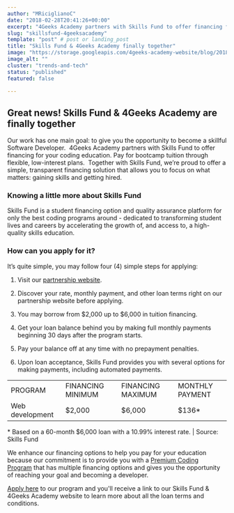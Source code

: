 ```yaml
---
author: "MRiciglianoC"
date: "2018-02-28T20:41:26+00:00"
excerpt: "4Geeks Academy partners with Skills Fund to offer financing for your coding education. Pay for bootcamp tuition through flexible, low-interest plans."
slug: "skillsfund-4geeksacademy"
template: "post" # post or landing_post
title: "Skills Fund & 4Geeks Academy finally together"
image: "https://storage.googleapis.com/4geeks-academy-website/blog/2018/02/Skill-Fund-04-1-1-768x433.jpg"
image_alt: ""
cluster: "trends-and-tech"
status: "published"
featured: false

---
```


## Great news! Skills Fund & 4Geeks Academy are finally together


Our work has one main goal: to give you the opportunity to become a skillful Software Developer.  4Geeks Academy partners with Skills Fund to offer financing for your coding education. Pay for bootcamp tuition through flexible, low-interest plans.  Together with Skills Fund, we’re proud to offer a simple, transparent financing solution that allows you to focus on what matters: gaining skills and getting hired.


### Knowing a little more about Skills Fund


Skills Fund is a student financing option and quality assurance platform for only the best coding programs around - dedicated to transforming student lives and careers by accelerating the growth of, and access to, a high-quality skills education.


### How can you apply for it? 


It’s quite simple, you may follow four (4) simple steps for applying:



 	
  1. Visit our [partnership website](https://4geeksacademy.skills.fund/?__hstc=264107987.ba98fcfc01411f33634628fa71fad147.1512070570326.1519334692071.1519657253972.80&__hssc=264107987.2.1519657253972&__hsfp=972100392).

 	
  2. Discover your rate, monthly payment, and other loan terms right on our partnership website before applying.

 	
  3. You may borrow from $2,000 up to $6,000 in tuition financing.

 	
  4. Get your loan balance behind you by making full monthly payments beginning 30 days after the program starts.

 	
  5. Pay your balance off at any time with no prepayment penalties.

 	
  6. Upon loan acceptance, Skills Fund provides you with several options for making payments, including automated payments.


<table >
<tbody >
<tr >

<td >PROGRAM
</td>

<td >FINANCING MINIMUM
</td>

<td >FINANCING MAXIMUM
</td>

<td >MONTHLY PAYMENT
</td>
</tr>
<tr >

<td >Web development
</td>

<td >$2,000
</td>

<td >$6,000
</td>

<td >$136*
</td>
</tr>
</tbody>
</table>
* Based on a 60-month $6,000 loan with a 10.99% interest rate. | Source: Skills Fund

We enhance our financing options to help you pay for your education because our commitment is to provide you with a [Premium Coding Program](https://storage.googleapis.com/4geeks-academy-website/blog/2017/09/4GEEKS-ACADEMY-FULL.pdf) that has multiple financing options and gives you the opportunity of reaching your goal and becoming a developer.

[Apply here](/us/apply) to our program and you'll receive a link to our Skills Fund & 4Geeks Academy website to learn more about all the loan terms and conditions.

